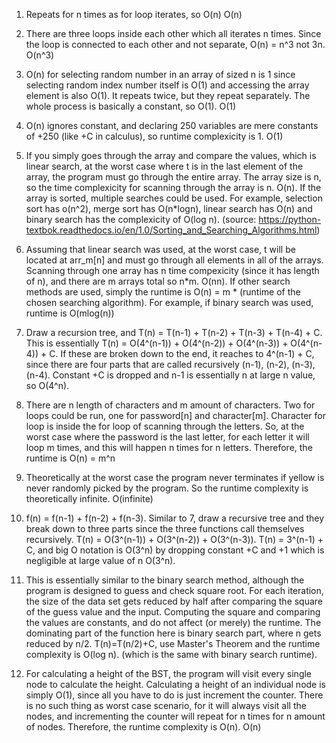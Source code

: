 1. Repeats for n times as for loop iterates, so O(n)
O(n)

2. There are three loops inside each other which all iterates n times.
Since the loop is connected to each other and not separate, O(n) = n^3 not 3n.
O(n^3)

3. O(n) for selecting random number in an array of sized n is 1
since selecting random index number itself is O(1) and accessing the array element is also O(1).
It repeats twice, but they repeat separately. The whole process is basically a constant, so O(1).
O(1)

4. O(n) ignores constant, and declaring 250 variables are mere constants of +250 (like +C in calculus),
so runtime complexicity is 1.
O(1)

5. If you simply goes through the array and compare the values, which is linear search,
at the worst case where t is in the last element of the array, the program must go through the entire array. The array
size is n, so the time complexicity for scanning through the array is n. O(n).
If the array is sorted, multiple searches could be used.
For example, selection sort has o(n^2), merge sort has O(n*logn), linear search has O(n) and 
binary search has the complexicity of O(log n). 
(source: https://python-textbok.readthedocs.io/en/1.0/Sorting_and_Searching_Algorithms.html)

6. Assuming that linear search was used, at the worst case, t will be located at arr_m[n] and
must go through all elements in all of the arrays. Scanning through
one array has n time compexicity (since it has length of n), and there are m arrays total so n*m. 
O(nn).
If other search methods are used, simply the runtime is O(n) = m * (runtime of the chosen searching algorithm).
For example, if binary search was used, runtime is O(mlog(n))

7. Draw a recursion tree, and T(n) = T(n-1) + T(n-2) + T(n-3) + T(n-4) + C. This is essentially
T(n) = O(4^(n-1)) + O(4^(n-2)) + O(4^(n-3)) + O(4^(n-4)) + C. If these are
broken down to the end, it reaches to 4^(n-1) + C, since there are four parts that are called recursively
(n-1), (n-2), (n-3), (n-4). Constant +C is dropped and n-1 is essentially n at large n value, so
O(4^n).

8. There are n length of characters and m amount of characters. Two for loops could be run, one for password[n]
and character[m]. Character for loop is inside the for loop of scanning through the letters.
So, at the worst case where the password is the last letter, for each letter it will loop m times, and this will
happen n times for n letters. Therefore, the runtime is O(n) = m^n

9. Theoretically at the worst case the program never terminates if yellow is never randomly picked by the program.
So the runtime complexity is theoretically infinite.
O(infinite)

10. f(n) = f(n-1) + f(n-2) + f(n-3). Similar to 7, draw a recursive tree and they break down to three parts
since the three functions call themselves recursively. T(n) = O(3^(n-1)) + O(3^(n-2)) + O(3^(n-3)).
T(n) = 3^(n-1) + C, and big O notation is
O(3^n) by dropping constant +C and +1 which is negligible at large value of n
O(3^n).

11. This is essentially similar to the binary search method, although the program is designed to 
guess and check square root. For each iteration, the size of the data set gets reduced by half
after comparing the square of the guess value and the input. Computing the square and comparing the values are
constants, and do not affect (or merely) the runtime. The dominating part of the function here is 
binary search part, where n gets reduced by n/2. T(n)=T(n/2)+C, use Master's Theorem and the runtime complexity is
O(log n). (which is the same with binary search runtime).

12. For calculating a height of the BST, the program will visit every single node to calculate the height.
Calculating a height of an individual node is simply O(1), since all you have to do is just increment the counter.
There is no such thing as worst case scenario, for it will always visit all the nodes,
and incrementing the counter will repeat for n times for n amount of nodes.
Therefore, the runtime complexity is O(n).
O(n)
